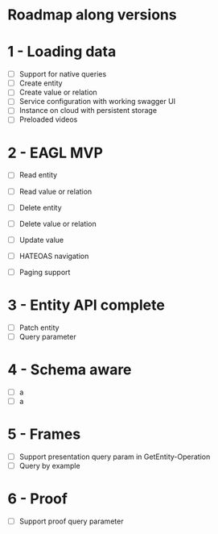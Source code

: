 # Roadmap along versions


# 1 - Loading data 

- [ ] Support for native queries
- [ ] Create entity
- [ ] Create value or relation
- [ ] Service configuration with working swagger UI
- [ ] Instance on cloud with persistent storage
- [ ] Preloaded videos 

# 2 - EAGL MVP

- [ ] Read entity
- [ ] Read value or relation
- [ ] Delete entity
- [ ] Delete value or relation
- [ ] Update value
- [ ] HATEOAS navigation
- [ ] Paging support 


# 3 - Entity API complete


- [ ] Patch entity
- [ ] Query parameter

# 4 - Schema aware

- [ ] a
- [ ] a

# 5 - Frames

- [ ] Support presentation query param in GetEntity-Operation
- [ ] Query by example

# 6 - Proof

- [ ] Support proof query parameter